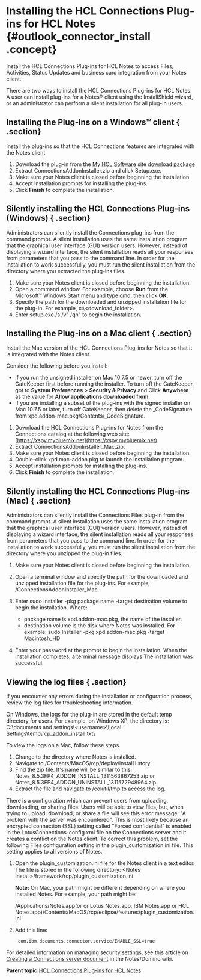 # Installing the HCL Connections Plug-ins for HCL Notes {#outlook_connector_install .concept}

Install the HCL Connections Plug-ins for HCL Notes to access Files, Activities, Status Updates and business card integration from your Notes client.

There are two ways to install the HCL Connections Plug-ins for HCL Notes. A user can install plug-ins for a Notes® client using the InstallShield wizard, or an administrator can perform a silent installation for all plug-in users.

## Installing the Plug-ins on a Windows™ client { .section}

Install the plug-ins so that the HCL Connections features are integrated with the Notes client

1.  Download the plug-in from the [My HCL Software](https://my.hcltechsw.com/) site [download package](https://support.hcltechsw.com/csm?id=kb_article&sysparm_article=KB0074310)
2.  Extract ConnectionsAddonInstaller.zip and click Setup.exe.
3.  Make sure your Notes client is closed before beginning the installation.
4.  Accept installation prompts for installing the plug-ins.
5.  Click **Finish** to complete the installation.

## Silently installing the HCL Connections Plug-ins \(Windows\) { .section}

Administrators can silently install the Connections plug-ins from the command prompt. A silent installation uses the same installation program that the graphical user interface \(GUI\) version users. However, instead of displaying a wizard interface, the silent installation reads all your responses from parameters that you pass to the command line. In order for the installation to work successfully, you must run the silent installation from the directory where you extracted the plug-ins files.

1.  Make sure your Notes client is closed before beginning the installation.
2.  Open a command window. For example, choose **Run** from the Microsoft™ Windows Start menu and type cmd, then click **OK**.
3.  Specify the path for the downloaded and unzipped installation file for the plug-in. For example, c:\\<download\_folder\>.
4.  Enter setup.exe /s /v" /qn" to begin the installation.

## Installing the Plug-ins on a Mac client { .section}

Install the Mac version of the HCL Connections Plug-ins for Notes so that it is integrated with the Notes client.

Consider the following before you install:

-   If you run the unsigned installer on Mac 10.7.5 or newer, turn off the GateKeeper first before running the installer. To turn off the GateKeeper, got to **System Preferences** \> **Security & Privacy** and Click **Anywhere** as the value for **Allow applications downloaded from**.
-   If you are installing a subset of the plug-ins with the signed installer on Mac 10.7.5 or later, turn off GateKeeper, then delete the \_CodeSignature from xpd.addon-mac.pkg/Contents/\_CodeSignature.

1.  Download the HCL Connections Plug-ins for Notes from the Connections catalog at the following web site: [https://xspy.mybluemix.net](https://xspy.mybluemix.net)
2.  Extract ConnectionsAddonInstaller\_Mac.zip.
3.  Make sure your Notes client is closed before beginning the installation.
4.  Double-click xpd.mac-addon.pkg to launch the installation program.
5.  Accept installation prompts for installing the plug-ins.
6.  Click **Finish** to complete the installation.

## Silently installing the HCL Connections Plug-ins \(Mac\) { .section}

Administrators can silently install the Connections Files plug-in from the command prompt. A silent installation uses the same installation program that the graphical user interface \(GUI\) version users. However, instead of displaying a wizard interface, the silent installation reads all your responses from parameters that you pass to the command line. In order for the installation to work successfully, you must run the silent installation from the directory where you unzipped the plug-in files.

1.  Make sure your Notes client is closed before beginning the installation.
2.  Open a terminal window and specify the path for the downloaded and unzipped installation file for the plug-ins. For example, /ConnectionsAddonInstaller\_Mac.
3.  Enter sudo Installer -pkg package name -target destination volume to begin the installation. Where:

    -   package name is xpd.addon-mac.pkg, the name of the installer.
    -   destination volume is the disk where Notes was installed.
    For example: sudo Installer -pkg xpd.addon-mac.pkg -target Macintosh\_HD

4.  Enter your password at the prompt to begin the installation. When the installation completes, a terminal message displays The installation was successful.

## Viewing the log files { .section}

If you encounter any errors during the installation or configuration process, review the log files for troubleshooting information.

On Windows, the logs for the plug-in are stored in the default temp directory for users. For example, on Windows XP, the directory is: C:\\documents and settings\\<username\>\\Local Settings\\temp\\rcp\_addon\_install.txt\\

To view the logs on a Mac, follow these steps.

1.  Change to the directory where Notes is installed.
2.  Navigate to /Contents/MacOS/rcp/deploy/instalHistory.
3.  Find the zip file. It's name will be similar to this: Notes\_8.5.3FP4\_ADDON\_INSTALL\_1311563867253.zip or Notes\_8.5.3FP4\_ADDON\_UNINSTALL\_1311572948964.zip.
4.  Extract the file and navigate to /colutil/tmp to access the log.

There is a configuration which can prevent users from uploading, downloading, or sharing files. Users will be able to view files, but, when trying to upload, download, or share a file will see this error message: "A problem with the server was encountered". This is most likely because an encrypted connection \(SSL\) setting called "Forced confidential" is enabled in the LotusConnections-config.xml file on the Connections server and it creates a conflict on the Notes client. To correct this problem, set the following Files configuration setting in the plugin\_customization.ini file. This setting applies to all versions of Notes.

1.  Open the plugin\_customization.ini file for the Notes client in a text editor. The file is stored in the following directory: <Notes Install\>/framework/rcp/plugin\_customization.ini

    **Note:** On Mac, your path might be different depending on where you installed Notes. For example, your path might be:

    /Applications/Notes.app\(or or Lotus Notes.app, IBM Notes.app or HCL Notes.app\)/Contents/MacOS/rcp/eclipse/features/plugin\_customization.ini

2.  Add this line:

    ```
     com.ibm.documents.connector.service/ENABLE_SSL=true
    ```


For detailed information on managing security settings, see this article on [Creating a Connections server document](http://www-12.lotus.com/ldd/doc/domino_notes/9.0/help9_admin.nsf/855dc7fcfd5fec9a85256b870069c0ab/7ffcd4b5af76d83385257b19005b3d4c?OpenDocument&Highlight=0,activities) in the Notes/Domino wiki.

**Parent topic:**[HCL Connections Plug-ins for HCL Notes](../../connectors/admin/files_plugin_install_overview.md)

